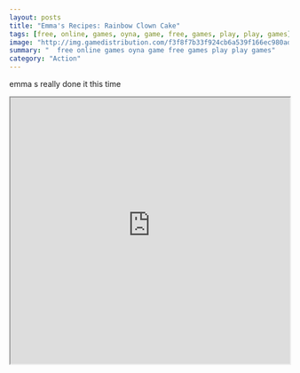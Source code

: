 ```yaml
---
layout: posts
title: "Emma's Recipes: Rainbow Clown Cake"
tags: [free, online, games, oyna, game, free, games, play, play, games]
image: "http://img.gamedistribution.com/f3f8f7b33f924cb6a539f166ec980ad7.jpg"
summary: "  free online games oyna game free games play play games"
category: "Action"
---
```


emma s really done it this time

<iframe width="100%" height="480px;" src="http://flash.gamedistribution.com?game=f3f8f7b33f924cb6a539f166ec980ad7"></iframe>